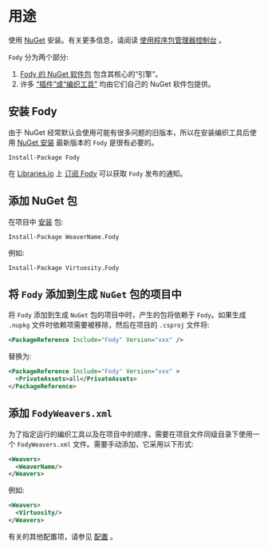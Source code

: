 # 用途

使用 [NuGet](https://docs.microsoft.com/en-au/nuget/) 安装。有关更多信息，请阅读 [使用程序包管理器控制台](https://docs.microsoft.com/en-au/nuget/tools/package-manager-console) 。

`Fody` 分为两个部分:

1. [Fody 的 NuGet 软件包](https://www.nuget.org/packages/Fody/) 包含其核心的“引擎”。
2. 许多 [“插件”或“编织工具”](https://github.com/Fody/Home/blob/master/pages/usage.md#addins-list) 均由它们自己的 NuGet 软件包提供。

## 安装 Fody

 由于 NuGet 经常默认会使用可能有很多问题的旧版本，所以在安装编织工具后使用 [NuGet 安装](https://docs.microsoft.com/en-us/nuget/tools/ps-ref-install-package) 最新版本的 `Fody` 是很有必要的。

```text
Install-Package Fody
```

在 [Libraries.io](https://libraries.io/) 上 [订阅 Fody](https://libraries.io/nuget/Fody) 可以获取 `Fody` 发布的通知。

## 添加 NuGet 包

在项目中 [安装](https://docs.microsoft.com/en-us/nuget/tools/ps-ref-install-package) 包:

```text
Install-Package WeaverName.Fody
```

例如:

```text
Install-Package Virtuosity.Fody
```

## 将 `Fody` 添加到生成 `NuGet` 包的项目中

将 `Fody` 添加到生成 `NuGet` 包的项目中时，产生的包将依赖于 `Fody`。如果生成 `.nupkg` 文件时依赖项需要被移除，然后在项目的 `.csproj` 文件将:

```xml
<PackageReference Include="Fody" Version="xxx" />
```

替换为:

```xml
<PackageReference Include="Fody" Version="xxx" >
  <PrivateAssets>all</PrivateAssets>
</PackageReference>
```

## 添加 `FodyWeavers.xml`

为了指定运行的编织工具以及在项目中的顺序，需要在项目文件同级目录下使用一个 `FodyWeavers.xml` 文件。需要手动添加，它采用以下形式:

```xml
<Weavers>
  <WeaverName/>
</Weavers>
```

例如:

```xml
<Weavers>
  <Virtuosity/>
</Weavers>
```

有关的其他配置项，请参见 [配置](./Configuration.md) 。